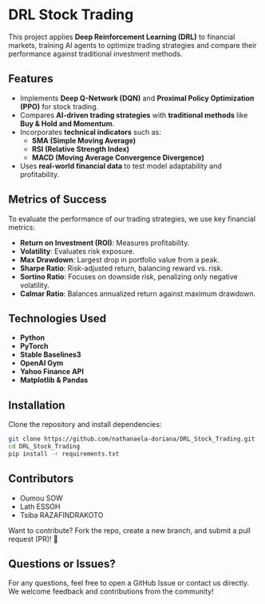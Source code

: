 # DRL Stock Trading

This project applies **Deep Reinforcement Learning (DRL)** to financial markets, training AI agents to optimize trading strategies and compare their performance against traditional investment methods.

## Features
- Implements **Deep Q-Network (DQN)** and **Proximal Policy Optimization (PPO)** for stock trading.
- Compares **AI-driven trading strategies** with **traditional methods** like **Buy & Hold and Momentum**.
- Incorporates **technical indicators** such as:
  - **SMA (Simple Moving Average)**
  - **RSI (Relative Strength Index)**
  - **MACD (Moving Average Convergence Divergence)**
- Uses **real-world financial data** to test model adaptability and profitability.

## Metrics of Success
To evaluate the performance of our trading strategies, we use key financial metrics:
- **Return on Investment (ROI)**: Measures profitability.
- **Volatility**: Evaluates risk exposure.
- **Max Drawdown**: Largest drop in portfolio value from a peak.
- **Sharpe Ratio**: Risk-adjusted return, balancing reward vs. risk.
- **Sortino Ratio**: Focuses on downside risk, penalizing only negative volatility.
- **Calmar Ratio**: Balances annualized return against maximum drawdown.

## Technologies Used
- **Python** 
- **PyTorch** 
- **Stable Baselines3** 
- **OpenAI Gym** 
- **Yahoo Finance API** 
- **Matplotlib & Pandas** 

## Installation

Clone the repository and install dependencies:

```bash
git clone https://github.com/nathanaela-doriana/DRL_Stock_Trading.git
cd DRL_Stock_Trading
pip install -r requirements.txt
```

## Contributors

- Oumou SOW
- Lath ESSOH
- Tsiba RAZAFINDRAKOTO

Want to contribute? Fork the repo, create a new branch, and submit a pull request (PR)! 🚀

## Questions or Issues?

For any questions, feel free to open a GitHub Issue or contact us directly.
We welcome feedback and contributions from the community!
